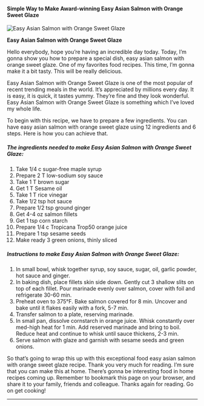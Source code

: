            

#### Simple Way to Make Award-winning Easy Asian Salmon with Orange Sweet Glaze

![Easy Asian Salmon with Orange Sweet Glaze](https://img-global.cpcdn.com/recipes/95b7995283c71525/751x532cq70/easy-asian-salmon-with-orange-sweet-glaze-recipe-main-photo.jpg)

**Easy Asian Salmon with Orange Sweet Glaze**

Hello everybody, hope you’re having an incredible day today. Today, I’m gonna show you how to prepare a special dish, easy asian salmon with orange sweet glaze. One of my favorites food recipes. This time, I’m gonna make it a bit tasty. This will be really delicious.

Easy Asian Salmon with Orange Sweet Glaze is one of the most popular of recent trending meals in the world. It’s appreciated by millions every day. It is easy, it is quick, it tastes yummy. They’re fine and they look wonderful. Easy Asian Salmon with Orange Sweet Glaze is something which I’ve loved my whole life.

To begin with this recipe, we have to prepare a few ingredients. You can have easy asian salmon with orange sweet glaze using 12 ingredients and 6 steps. Here is how you can achieve that.

##### The ingredients needed to make Easy Asian Salmon with Orange Sweet Glaze:

1.  Take 1/4 c sugar-free maple syrup
2.  Prepare 2 T low-sodium soy sauce
3.  Take 1 T brown sugar
4.  Get 1 T Sesame oil
5.  Take 1 T rice vinegar
6.  Take 1/2 tsp hot sauce
7.  Prepare 1/2 tsp ground ginger
8.  Get 4-4 oz salmon fillets
9.  Get 1 tsp corn starch
10.  Prepare 1/4 c Tropicana Trop50 orange juice
11.  Prepare 1 tsp sesame seeds
12.  Make ready 3 green onions, thinly sliced

##### Instructions to make Easy Asian Salmon with Orange Sweet Glaze:

1.  In small bowl, whisk together syrup, soy sauce, sugar, oil, garlic powder, hot sauce and ginger.
2.  In baking dish, place fillets skin side down. Gently cut 3 shallow slits on top of each fillet. Pour marinade evenly over salmon, cover with foil and refrigerate 30-60 min.
3.  Preheat oven to 375°F. Bake salmon covered for 8 min. Uncover and bake until it flakes easily with a fork, 5-7 min.
4.  Transfer salmon to a plate, reserving marinade.
5.  In small pan, dissolve cornstarch in orange juice. Whisk constantly over med-high heat for 1 min. Add reserved marinade and bring to boil. Reduce heat and continue to whisk until sauce thickens, 2-3 min.
6.  Serve salmon with glaze and garnish with sesame seeds and green onions.

So that’s going to wrap this up with this exceptional food easy asian salmon with orange sweet glaze recipe. Thank you very much for reading. I’m sure that you can make this at home. There’s gonna be interesting food in home recipes coming up. Remember to bookmark this page on your browser, and share it to your family, friends and colleague. Thanks again for reading. Go on get cooking!

* * *